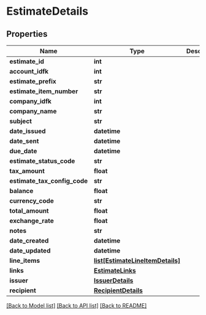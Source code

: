 # EstimateDetails

## Properties
Name | Type | Description | Notes
------------ | ------------- | ------------- | -------------
**estimate_id** | **int** |  | [optional] 
**account_idfk** | **int** |  | [optional] 
**estimate_prefix** | **str** |  | [optional] 
**estimate_item_number** | **str** |  | [optional] 
**company_idfk** | **int** |  | [optional] 
**company_name** | **str** |  | [optional] 
**subject** | **str** |  | [optional] 
**date_issued** | **datetime** |  | [optional] 
**date_sent** | **datetime** |  | [optional] 
**due_date** | **datetime** |  | [optional] 
**estimate_status_code** | **str** |  | [optional] 
**tax_amount** | **float** |  | [optional] 
**estimate_tax_config_code** | **str** |  | [optional] 
**balance** | **float** |  | [optional] 
**currency_code** | **str** |  | [optional] 
**total_amount** | **float** |  | [optional] 
**exchange_rate** | **float** |  | [optional] 
**notes** | **str** |  | [optional] 
**date_created** | **datetime** |  | [optional] 
**date_updated** | **datetime** |  | [optional] 
**line_items** | [**list[EstimateLineItemDetails]**](EstimateLineItemDetails.md) |  | [optional] 
**links** | [**EstimateLinks**](EstimateLinks.md) |  | [optional] 
**issuer** | [**IssuerDetails**](IssuerDetails.md) |  | [optional] 
**recipient** | [**RecipientDetails**](RecipientDetails.md) |  | [optional] 

[[Back to Model list]](../README.md#documentation-for-models) [[Back to API list]](../README.md#documentation-for-api-endpoints) [[Back to README]](../README.md)


